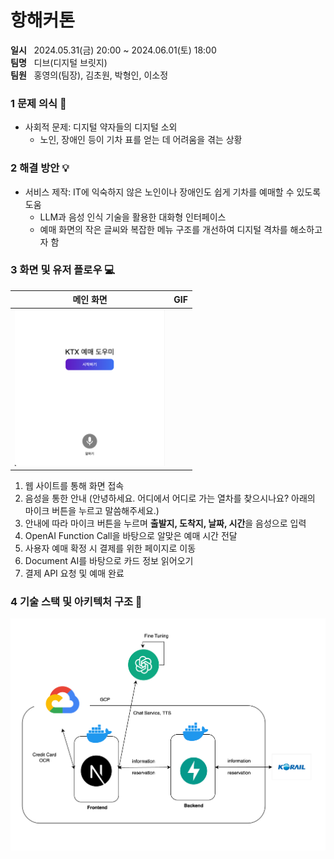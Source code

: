 # 항해커톤
**일시** &nbsp; 2024.05.31(금) 20:00 ~ 2024.06.01(토) 18:00 <br/>
**팀명** &nbsp; 디브(디지털 브릿지) <br/>
**팀원** &nbsp; 홍영의(팀장), 김초원, 박형인, 이소정 <br/>

### 1 문제 의식 🎯
- 사회적 문제: 디지털 약자들의 디지털 소외
  - 노인, 장애인 등이 기차 표를 얻는 데 어려움을 겪는 상황

### 2 해결 방안 💡
- 서비스 제작: IT에 익숙하지 않은 노인이나 장애인도 쉽게 기차를 예매할 수 있도록 도움
  - LLM과 음성 인식 기술을 활용한 대화형 인터페이스
  - 예매 화면의 작은 글씨와 복잡한 메뉴 구조를 개선하여 디지털 격차를 해소하고자 함

### 3 화면 및 유저 플로우 💻
|메인 화면|GIF|
|:---:|:---:|
|<img src="image.png" height="250px">| |

1. 웹 사이트를 통해 화면 접속
2. 음성을 통한 안내 (안녕하세요. 어디에서 어디로 가는 열차를 찾으시나요? 아래의 마이크 버튼을 누르고 말씀해주세요.)
3. 안내에 따라 마이크 버튼을 누르며 **출발지, 도착지, 날짜, 시간**을 음성으로 입력
4. OpenAI Function Call을 바탕으로 알맞은 예매 시간 전달
5. 사용자 예매 확정 시 결제를 위한 페이지로 이동
6. Document AI를 바탕으로 카드 정보 읽어오기
7. 결제 API 요청 및 예매 완료


### 4 기술 스택 및 아키텍처 구조 🔑 
<img src="image-1.png" width="600px">
